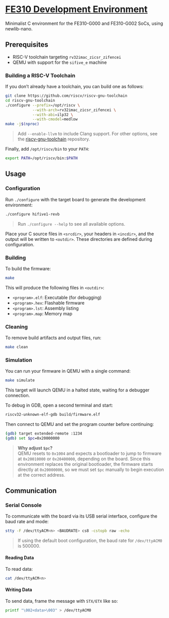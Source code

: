 # [FE310 Development Environment](https://codeberg.org/idx/fe310-newlib)
Minimalist C environment for the FE310-G000 and FE310-G002 SoCs, using newlib-nano.

## Prerequisites
- RISC-V toolchain targeting `rv32imac_zicsr_zifencei`
- QEMU with support for the `sifive_e` machine

### Building a RISC-V Toolchain
If you don’t already have a toolchain, you can build one as follows:
```sh
git clone https://github.com/riscv/riscv-gnu-toolchain
cd riscv-gnu-toolchain
./configure --prefix=/opt/riscv \
            --with-arch=rv32imac_zicsr_zifencei \
            --with-abi=ilp32 \
            --with-cmodel=medlow
make -j$(nproc)
```
> Add `--enable-llvm` to include Clang support. For other options, see the [riscv-gnu-toolchain](https://github.com/riscv/riscv-gnu-toolchain) repository.

Finally, add `/opt/riscv/bin` to your `PATH`:
```sh
export PATH=/opt/riscv/bin:$PATH
```

## Usage
### Configuration
Run `./configure` with the target board to generate the development environment:
``` sh
./configure hifive1-revb
```
> Run `./configure --help` to see all available options.

Place your C source files in `<srcdir>`, your headers in `<incdir>`, and the output will be written to `<outdir>`. These directories are defined during configuration.

### Building
To build the firmware:
```sh
make
```

This will produce the following files in `<outdir>`:
- `<program>.elf`: Executable (for debugging)
- `<program>.hex`: Flashable firmware
- `<program>.lst`: Assembly listing
- `<program>.map`: Memory map

### Cleaning
To remove build artifacts and output files, run:
```sh
make clean
```

### Simulation
You can run your firmware in QEMU with a single command:
```sh
make simulate
```
This target will launch QEMU in a halted state, waiting for a debugger connection.

To debug in GDB, open a second terminal and start:
```sh
riscv32-unknown-elf-gdb build/firmware.elf
```
Then connect to QEMU and set the program counter before continuing:
```sh
(gdb) target extended-remote :1234
(gdb) set $pc=0x20000000
```

> **Why adjust `$pc`?**  
> QEMU resets to `0x1004` and expects a bootloader to jump to firmware at `0x20010000` or `0x20400000`, depending on the board. Since this environment replaces the original bootloader, the firmware starts directly at `0x20000000`, so we must set `$pc` manually to begin execution at the correct address.

## Communication
### Serial Console
To communicate with the board via its USB serial interface, configure the baud rate and mode:
```sh
stty -F /dev/ttyACM<n> <BAUDRATE> cs8 -cstopb raw -echo
```
> If using the default boot configuration, the baud rate for `/dev/ttyACM0` is 500000.

#### Reading Data
To read data:
``` sh
cat /dev/ttyACM<n>
```

#### Writing Data
To send data, frame the message with `STX/ETX` like so:
```sh
printf "\002<data>\003" > /dev/ttyACM0
```
